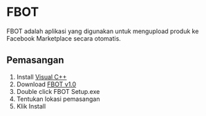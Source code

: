 # FBOT

FBOT adalah aplikasi yang digunakan untuk mengupload produk ke Facebook Marketplace secara otomatis.

## Pemasangan

1. Install [Visual C++](https://support.microsoft.com/id-id/help/2977003/the-latest-supported-visual-c-downloads)
2. Download [FBOT v1.0](https://drive.google.com/drive/folders/1SlxyyWTNz9OOM0IgAg0iV2c6xA11PBPR?usp=sharing)
3. Double click FBOT Setup.exe
4. Tentukan lokasi pemasangan
5. Klik Install